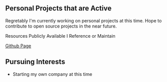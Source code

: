 ## Personal Projects that are Active

Regretably I'm currently working on personal projects at this time. Hope to contribute to open source projects in the near future. 

Resources Publicly Available I Reference or Maintain

[Github Page](https://cyburstud.github.io/Cyburstud/)

## Pursuing Interests

* Starting my own company at this time
